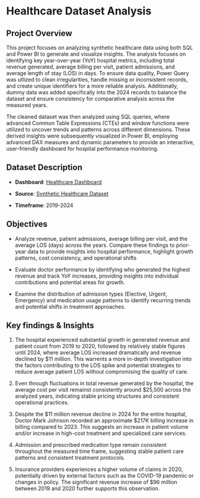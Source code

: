 # **Healthcare Dataset Analysis**

## **Project Overview**

This project focuses on analyzing synthetic healthcare data using both SQL and Power BI to generate and visualize insights. The analysis focuses on identifying key year-over-year (YoY) hospital metrics, including total revenue generated, average billing per visit, patient admissions, and average length of stay (LOS) in days. To ensure data quality, Power Query was utlized to clean irregularities, handle missing or inconsistent records, and create unique identifiers for a more reliable analysis. Additionally, dummy data was added specifically into the 2024 records to balance the dataset and ensure consistency for comparative analysis across the measured years.

The cleaned dataset was then analyzed using SQL queries, where advanced Common Table Expressions (CTEs) and window functions were utilized to uncover trends and patterns across different dimensions. These derived insights were subsequently visualized in Power BI, employing advanced DAX measures and dynamic parameters to provide an interactive, user-friendly dashboard for hospital performance monitoring.

## **Dataset Description**

- **Dashboard**: [Healthcare Dashboard](https://app.powerbi.com/view?r=eyJrIjoiMGY1NWYyOTUtMTFmYS00Yzk2LWI4NzEtMzhhNTYyYjcxYzU2IiwidCI6IjVhNzRkMDlhLWU5YzktNDAzZi1iMGZkLTk5ZGVjNDE4OTdlZCIsImMiOjN9)

- **Source**: [Synthetic Healthcare Dataset](https://www.kaggle.com/datasets/prasad22/healthcare-dataset/data)

- **Timeframe**: 2019-2024

## **Objectives**

- Analyze revenue, patient admissions, average billing per visit, and the average LOS (days) across the years. Compare these findings to prior-year data to provide insights into hospital performance, highlight growth patterns, cost consistency, and operational shifts

- Evaluate doctor performance by identifying who generated the highest revenue and track YoY increases, providing insights into individual contributions and potential areas for growth.

- Examine the distribution of admission types (Elective, Urgent, Emergency) and medication usage patterns to identify recurring trends and potential shifts in treatment approaches.

## **Key findings & Insights**

1. The hospital experienced substantial growth in generated revenue and patient count from 2019 to 2020, followed by relatively stable figures until 2024, where average LOS increased dramatically and revenue declined by $11 million. This warrents a more in-depth investigation into the factors contributing to the LOS spike and potential strategies to reduce average patient LOS without compromising the quality of care.

2. Even through fluctuations in total revenue generated by the hospital, the average cost per visit remainst consistently around $25,500 across the analyzed years, indicating stable pricing structures and consistent operational practices.
   
3. Despite the $11 million revenue decline in 2024 for the entire hospital, Doctor Mark Johnson recorded an approximate $217K billing increase in billing compared to 2023. This suggests an increase in patient volume and/or increase in high-cost treatment and specialized care services.

4. Admission and prescribed medication type remain consistent throughout the measured time frame, suggesting stable patient care patterns and consistent treatment protocols.

5. Insurance providers experiences a higher volume of claims in 2020, potentially driven by external factors such as the COVID-19 pandemic or changes in policy. The significant revenue increase of $96 million between 2019 and 2020 further supports this observation.
